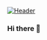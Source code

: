 [![Header](https://raw.githubusercontent.com/MartinHeinz/OlgaStrelk/OlgaStrelk/giphy.gif "Header")](#)
### Hi there 👋

<!--
**OlgaStrelk/OlgaStrelk** is a ✨ _special_ ✨ repository because its `README.md` (this file) appears on your GitHub profile.

Here are some ideas to get you started:

- 🔭 I’m currently working on ...
- 🌱 I’m currently learning ...
- 👯 I’m looking to collaborate on ...
- 🤔 I’m looking for help with ...
- 💬 Ask me about ...
- 📫 How to reach me: ...
- 😄 Pronouns: ...
- ⚡ Fun fact: ...
-->
